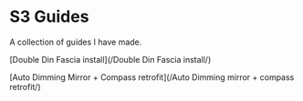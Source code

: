 # S3 Guides

A collection of guides I have made.

[Double Din Fascia install](/Double Din Fascia install/)

[Auto Dimming Mirror + Compass retrofit](/Auto Dimming mirror + compass retrofit/)
